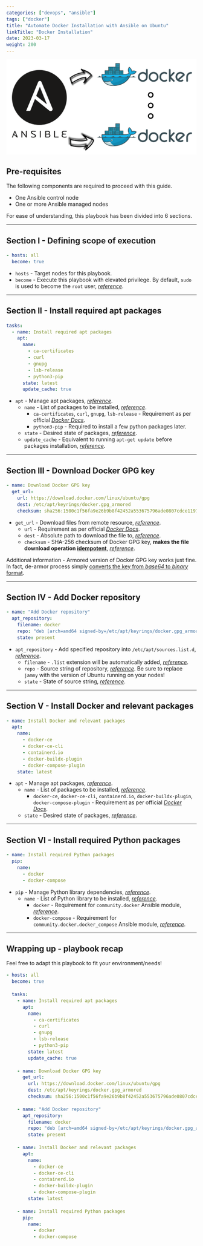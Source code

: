 ```yaml
---
categories: ["devops", "ansible"]
tags: ["docker"]
title: "Automate Docker Installation with Ansible on Ubuntu"
linkTitle: "Docker Installation"
date: 2023-03-17
weight: 200
---
```


![image](images/1_cover_image.png)

## Pre-requisites

The following components are required to proceed with this guide.

- One Ansible control node
- One or more Ansible managed nodes

For ease of understanding, this playbook has been divided into 6 sections.

---

## Section I - Defining scope of execution

```yml
- hosts: all
  become: true
```

- `hosts` - Target nodes for this playbook.
- `become` - Execute this playbook with elevated privilege. By default, `sudo` is used to become the `root` user, [*reference*](https://docs.ansible.com/ansible/latest/playbook_guide/playbooks_privilege_escalation.html#become-directives).

---

## Section II - Install required apt packages

```yml
tasks:
  - name: Install required apt packages
    apt:
      name:
        - ca-certificates
        - curl
        - gnupg
        - lsb-release
        - python3-pip
      state: latest
      update_cache: true
```

- `apt` - Manage apt packages, [*reference*](https://docs.ansible.com/ansible/latest/collections/ansible/builtin/apt_module.html).
  - `name` - List of packages to be installed, [*reference*](https://docs.ansible.com/ansible/latest/collections/ansible/builtin/apt_module.html#parameter-name).
    - `ca-certificates`, `curl`, `gnupg`, `lsb-release` - Requirement as per official [*Docker Docs*](https://docs.docker.com/engine/install/ubuntu/#set-up-the-repository).
    - `python3-pip` - Required to install a few python packages later.
  - `state` - Desired state of packages, [*reference*](https://docs.ansible.com/ansible/latest/collections/ansible/builtin/apt_module.html#parameter-state).
  - `update_cache` - Equivalent to running `apt-get update` before packages installation, [*reference*](https://docs.ansible.com/ansible/latest/collections/ansible/builtin/apt_module.html#parameter-update_cache).

---

## Section III - Download Docker GPG key

```yml
- name: Download Docker GPG key
  get_url:
    url: https://download.docker.com/linux/ubuntu/gpg
    dest: /etc/apt/keyrings/docker.gpg_armored
    checksum: sha256:1500c1f56fa9e26b9b8f42452a553675796ade0807cdce11975eb98170b3a570
```

- `get_url` - Download files from remote resource, [*reference*](https://docs.ansible.com/ansible/latest/collections/ansible/builtin/get_url_module.html).
  - `url` - Requirement as per official [*Docker Docs*](https://docs.docker.com/engine/install/ubuntu/#set-up-the-repository).
  - `dest` - Absolute path to download the file to, [*reference*](https://docs.ansible.com/ansible/latest/collections/ansible/builtin/get_url_module.html#parameter-dest).
  - `checksum` - SHA-256 checksum of Docker GPG key, **makes the file download operation [idempotent](https://docs.ansible.com/ansible/latest/reference_appendices/glossary.html#term-Idempotency)**, [*reference*](https://docs.ansible.com/ansible/latest/collections/ansible/builtin/get_url_module.html#parameter-checksum).

Additional information - Armored version of Docker GPG key works just fine. In fact, de-armor process simply [converts the key from *base64* to *binary* format](https://unix.stackexchange.com/a/623408).

---

## Section IV - Add Docker repository

```yml
- name: "Add Docker repository"
  apt_repository:
    filename: docker
    repo: "deb [arch=amd64 signed-by=/etc/apt/keyrings/docker.gpg_armored] https://download.docker.com/linux/ubuntu jammy stable"
    state: present
```

- `apt_repository` - Add specified repository into `/etc/apt/sources.list.d`, [*reference*](https://docs.ansible.com/ansible/latest/collections/ansible/builtin/apt_repository_module.html).
  - `filename` - `.list` extension will be automatically added, [*reference*](https://docs.ansible.com/ansible/latest/collections/ansible/builtin/apt_repository_module.html#parameter-filename).
  - `repo` - Source string of repository, [*reference*](https://docs.ansible.com/ansible/latest/collections/ansible/builtin/apt_repository_module.html#parameter-repo). Be sure to replace `jammy` with the version of Ubuntu running on your nodes!
  - `state` - State of source string, [*reference*](https://docs.ansible.com/ansible/latest/collections/ansible/builtin/apt_repository_module.html#parameter-state).

---

## Section V - Install Docker and relevant packages

```yml
- name: Install Docker and relevant packages
  apt:
    name:
      - docker-ce
      - docker-ce-cli
      - containerd.io
      - docker-buildx-plugin
      - docker-compose-plugin
    state: latest
```

- `apt` - Manage apt packages, [*reference*](https://docs.ansible.com/ansible/latest/collections/ansible/builtin/apt_module.html).
  - `name` - List of packages to be installed, [*reference*](https://docs.ansible.com/ansible/latest/collections/ansible/builtin/apt_module.html#parameter-name).
    - `docker-ce`, `docker-ce-cli`, `containerd.io`, `docker-buildx-plugin`, `docker-compose-plugin` - Requirement as per official [*Docker Docs*](https://docs.docker.com/engine/install/ubuntu/#install-docker-engine).
  - `state` - Desired state of packages, [*reference*](https://docs.ansible.com/ansible/latest/collections/ansible/builtin/apt_module.html#parameter-state).

---

## Section VI - Install required Python packages

```yml
- name: Install required Python packages
  pip:
    name:
      - docker
      - docker-compose
```

- `pip` - Manage Python library dependencies, [*reference*](https://docs.ansible.com/ansible/latest/collections/ansible/builtin/pip_module.html).
  - `name` - List of Python library to be installed, [*reference*](https://docs.ansible.com/ansible/latest/collections/ansible/builtin/pip_module.html#parameter-name).
    - `docker` - Requirement for `community.docker` Ansible module, [*reference*](https://docs.ansible.com/ansible/latest/collections/community/docker/index.html).
    - `docker-compose` - Requirement for `community.docker.docker_compose` Ansible module, [*reference*](https://docs.ansible.com/ansible/latest/collections/community/docker/docker_compose_module.html).

---

## Wrapping up - playbook recap

Feel free to adapt this playbook to fit your environment/needs!

```yml
- hosts: all
  become: true

  tasks:
    - name: Install required apt packages
      apt:
        name:
          - ca-certificates
          - curl
          - gnupg
          - lsb-release
          - python3-pip
        state: latest
        update_cache: true

    - name: Download Docker GPG key
      get_url:
        url: https://download.docker.com/linux/ubuntu/gpg
        dest: /etc/apt/keyrings/docker.gpg_armored
        checksum: sha256:1500c1f56fa9e26b9b8f42452a553675796ade0807cdce11975eb98170b3a570

    - name: "Add Docker repository"
      apt_repository:
        filename: docker
        repo: "deb [arch=amd64 signed-by=/etc/apt/keyrings/docker.gpg_armored] https://download.docker.com/linux/ubuntu jammy stable"
        state: present

    - name: Install Docker and relevant packages
      apt:
        name:
          - docker-ce
          - docker-ce-cli
          - containerd.io
          - docker-buildx-plugin
          - docker-compose-plugin
        state: latest

    - name: Install required Python packages
      pip:
        name:
          - docker
          - docker-compose
```